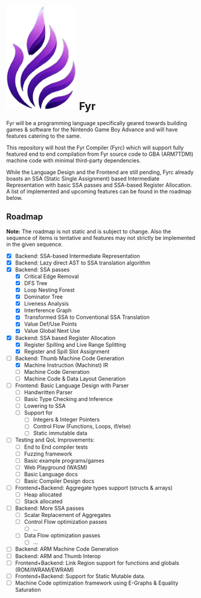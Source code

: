 # <img src="./docs/logo.png" alt="Fyr Logo" height="10%"> Fyr

Fyr will be a programming language specifically geared towards building games & software for the Nintendo Game Boy Advance and will have features catering to the same.

This repository will host the Fyr Compiler (Fyrc) which will support fully featured end to end compilation from Fyr source code to GBA (ARM7TDMI) machine code with minimal third-party dependencies.

While the Language Design and the Frontend are still pending, Fyrc already boasts an SSA (Static Single Assignment) based Intermediate Representation with basic SSA passes and SSA-based Register Allocation. A list of implemented and upcoming features can be found in the roadmap below.

## Roadmap
**Note:** The roadmap is not static and is subject to change. Also the sequence of items is tentative and features may not strictly be implemented in the given sequence.

- [x] Backend: SSA-based Intermediate Representation
- [x] Backend: Lazy direct AST to SSA translation algorithm
- [x] Backend: SSA passes
  - [x] Critical Edge Removal
  - [x] DFS Tree
  - [x] Loop Nesting Forest
  - [x] Dominator Tree
  - [x] Liveness Analysis
  - [x] Interference Graph
  - [x] Transformed SSA to Conventional SSA Translation
  - [x] Value Def/Use Points
  - [x] Value Global Next Use
- [x] Backend: SSA based Register Allocation
  - [x] Register Spilling and Live Range Splitting
  - [x] Register and Spill Slot Assignment
- [ ] Backend: Thumb Machine Code Generation
  - [x] Machine Instruction (Machinst) IR
  - [ ] Machine Code Generation
  - [ ] Machine Code & Data Layout Generation
- [ ] Frontend: Basic Language Design with Parser
  - [ ] Handwritten Parser
  - [ ] Basic Type Checking and Inference
  - [ ] Lowering to SSA
  - [ ] Support for
    - [ ] Integers & Integer Pointers
    - [ ] Control Flow (Functions, Loops, if/else)
    - [ ] Static immutable data
- [ ] Testing and QoL Improvements:
  - [ ] End to End compiler tests
  - [ ] Fuzzing framework
  - [ ] Basic example programs/games
  - [ ] Web Playground (WASM)
  - [ ] Basic Language docs
  - [ ] Basic Compiler Design docs
- [ ] Frontend+Backend: Aggregate types support (structs & arrays)
  - [ ] Heap allocated
  - [ ] Stack allocated
- [ ] Backend: More SSA passes
  - [ ] Scalar Replacement of Aggregates
  - [ ] Control Flow optimization passes
    - [ ] ...
  - [ ] Data Flow optimization passes
    - [ ] ...
- [ ] Backend: ARM Machine Code Generation
- [ ] Backend: ARM and Thumb Interop
- [ ] Frontend+Backend: Link Region support for functions and globals (ROM/IWRAM/EWRAM)
- [ ] Frontend+Backend: Support for Static Mutable data.
- [ ] Machine Code optimization framework using E-Graphs & Equality Saturation